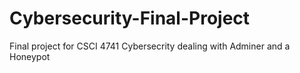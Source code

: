 # Cybersecurity-Final-Project
Final project for CSCI 4741 Cybersecrity dealing with Adminer and a Honeypot
